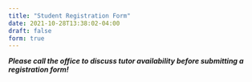 ```yaml
---
title: "Student Registration Form"
date: 2021-10-28T13:38:02-04:00
draft: false
form: true
---
```


***Please call the office to discuss tutor availability before submitting a registration form!***
